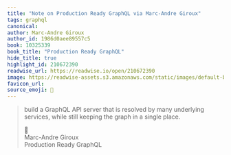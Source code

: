 ```yaml
---
title: "Note on Production Ready GraphQL via Marc-Andre Giroux"
tags: graphql
canonical: 
author: Marc-Andre Giroux
author_id: 1986d0aee89557c5
book: 10325339
book_title: "Production Ready GraphQL"
hide_title: true
highlight_id: 210672390
readwise_url: https://readwise.io/open/210672390
image: https://readwise-assets.s3.amazonaws.com/static/images/default-book-icon-0.c6917d331b03.png
favicon_url: 
source_emoji: 📕
---
```


> build a GraphQL API server that is resolved by many underlying services, while still keeping the graph in a single place.
> <div class="quoteback-footer"><div class="quoteback-avatar"><span class="mini-emoji"> 📕</span></div><div class="quoteback-metadata"><div class="metadata-inner"><span style="display:none">FROM:</span><div aria-label="Marc-Andre Giroux" class="quoteback-author"> Marc-Andre Giroux</div><div aria-label="Production Ready GraphQL" class="quoteback-title"> Production Ready GraphQL</div></div></div></div>